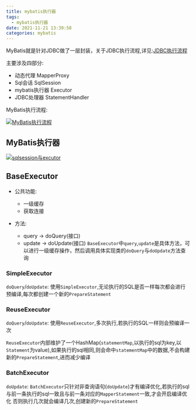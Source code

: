 ```yaml
---
title: mybatis执行器
tags:
  - mybatis执行器
date: 2021-11-21 13:39:58
categories: mybatis
---
```


MyBatis就是针对JDBC做了一层封装，关于JDBC执行流程,详见:[JDBC执行流程](/2021/10/01/jdbc/jdbc-study#JDBC执行流程)

主要涉及四部分:
- 动态代理 MapperProxy
- Sql会话 SqlSession
- mybatis执行器 Executor
- JDBC处理器 StatementHandler

MyBatis执行流程:

[![MyBatis执行流程](/assets/images/mybatis/mybatis-study/mybatis执行流程.drawio.png)](/assets/drawio/mybatis/mybatis-study/mybatis执行器.drawio)

## MyBatis执行器

[![sqlsession与excutor](/assets/images/mybatis/mybatis-study/sqlsession与excutor.drawio.png)](/assets/drawio/mybatis/mybatis-study/mybatis执行器.drawio)

## BaseExecutor

- 公共功能:
  - 一级缓存
  - 获取连接

- 方法:
  - query -> doQuery(接口)
  - update -> doUpdate(接口)
  `BaseExecutor`中`query`,`update`是具体方法，可以进行一级缓存操作，然后调用具体实现类的`doQuery`与`doUpdate`方法查询


### SimpleExecutor

`doQuery`/`doUpdate`:
  使用`SimpleExecutor`,无论执行的SQL是否一样每次都会进行预编译,每次都创建一个新的`PrepareStatement`

### ReuseExecutor

`doQuery`/`doUpdate`:
  使用`ReuseExecutor`,多次执行,若执行的SQL一样则会预编译一次

`ReuseExecutor`内部维护了一个HashMap(`statementMap`,以执行的sql为key,以`Statement`为value),如果执行的sql相同,则会命中`statementMap`中的数据,不会构建新的`PrepareStatement`,进而减少编译

### BatchExecutor

`doUpdate`:
  `BatchExecutor`只针对非查询语句(`doUpdate`)才有编译优化,若执行的sql与前一条执行的sql一致且与前一条对应的`MapperStatement`一致,才会开启编译优化
否则执行几次就会编译几次,创建新的`PrepareStatement`

